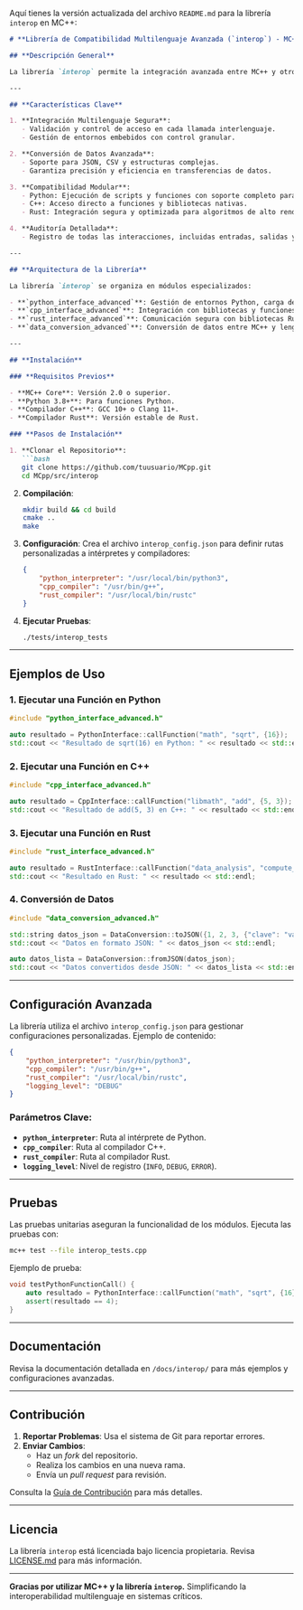 Aquí tienes la versión actualizada del archivo `README.md` para la librería `interop` en MC++:

```markdown
# **Librería de Compatibilidad Multilenguaje Avanzada (`interop`) - MC++ 1s.0**

## **Descripción General**

La librería `interop` permite la integración avanzada entre MC++ y otros lenguajes de programación como Python, C++ y Rust. Diseñada para sistemas críticos y de alta demanda, proporciona una interfaz segura y eficiente para ejecutar funciones, transferir datos y manipular bibliotecas externas, garantizando un rendimiento y fiabilidad excepcionales. Es esencial para aplicaciones que requieren interoperabilidad multilenguaje, como sistemas distribuidos, análisis de datos y aplicaciones científicas.

---

## **Características Clave**

1. **Integración Multilenguaje Segura**:
   - Validación y control de acceso en cada llamada interlenguaje.
   - Gestión de entornos embebidos con control granular.

2. **Conversión de Datos Avanzada**:
   - Soporte para JSON, CSV y estructuras complejas.
   - Garantiza precisión y eficiencia en transferencias de datos.

3. **Compatibilidad Modular**:
   - Python: Ejecución de scripts y funciones con soporte completo para bibliotecas externas.
   - C++: Acceso directo a funciones y bibliotecas nativas.
   - Rust: Integración segura y optimizada para algoritmos de alto rendimiento.

4. **Auditoría Detallada**:
   - Registro de todas las interacciones, incluidas entradas, salidas y tiempos de ejecución.

---

## **Arquitectura de la Librería**

La librería `interop` se organiza en módulos especializados:

- **`python_interface_advanced`**: Gestión de entornos Python, carga de módulos y ejecución de funciones.
- **`cpp_interface_advanced`**: Integración con bibliotecas y funciones C++.
- **`rust_interface_advanced`**: Comunicación segura con bibliotecas Rust.
- **`data_conversion_advanced`**: Conversión de datos entre MC++ y lenguajes externos.

---

## **Instalación**

### **Requisitos Previos**

- **MC++ Core**: Versión 2.0 o superior.
- **Python 3.8+**: Para funciones Python.
- **Compilador C++**: GCC 10+ o Clang 11+.
- **Compilador Rust**: Versión estable de Rust.

### **Pasos de Instalación**

1. **Clonar el Repositorio**:
   ```bash
   git clone https://github.com/tuusuario/MCpp.git
   cd MCpp/src/interop
   ```

2. **Compilación**:
   ```bash
   mkdir build && cd build
   cmake ..
   make
   ```

3. **Configuración**:
   Crea el archivo `interop_config.json` para definir rutas personalizadas a intérpretes y compiladores:
   ```json
   {
       "python_interpreter": "/usr/local/bin/python3",
       "cpp_compiler": "/usr/bin/g++",
       "rust_compiler": "/usr/local/bin/rustc"
   }
   ```

4. **Ejecutar Pruebas**:
   ```bash
   ./tests/interop_tests
   ```

---

## **Ejemplos de Uso**

### 1. Ejecutar una Función en Python
```cpp
#include "python_interface_advanced.h"

auto resultado = PythonInterface::callFunction("math", "sqrt", {16});
std::cout << "Resultado de sqrt(16) en Python: " << resultado << std::endl;
```

### 2. Ejecutar una Función en C++
```cpp
#include "cpp_interface_advanced.h"

auto resultado = CppInterface::callFunction("libmath", "add", {5, 3});
std::cout << "Resultado de add(5, 3) en C++: " << resultado << std::endl;
```

### 3. Ejecutar una Función en Rust
```cpp
#include "rust_interface_advanced.h"

auto resultado = RustInterface::callFunction("data_analysis", "compute_average", {10, 20, 30});
std::cout << "Resultado en Rust: " << resultado << std::endl;
```

### 4. Conversión de Datos
```cpp
#include "data_conversion_advanced.h"

std::string datos_json = DataConversion::toJSON({1, 2, 3, {"clave": "valor"}});
std::cout << "Datos en formato JSON: " << datos_json << std::endl;

auto datos_lista = DataConversion::fromJSON(datos_json);
std::cout << "Datos convertidos desde JSON: " << datos_lista << std::endl;
```

---

## **Configuración Avanzada**

La librería utiliza el archivo `interop_config.json` para gestionar configuraciones personalizadas. Ejemplo de contenido:

```json
{
    "python_interpreter": "/usr/bin/python3",
    "cpp_compiler": "/usr/bin/g++",
    "rust_compiler": "/usr/local/bin/rustc",
    "logging_level": "DEBUG"
}
```

### **Parámetros Clave**:
- **`python_interpreter`**: Ruta al intérprete de Python.
- **`cpp_compiler`**: Ruta al compilador C++.
- **`rust_compiler`**: Ruta al compilador Rust.
- **`logging_level`**: Nivel de registro (`INFO`, `DEBUG`, `ERROR`).

---

## **Pruebas**

Las pruebas unitarias aseguran la funcionalidad de los módulos. Ejecuta las pruebas con:

```bash
mc++ test --file interop_tests.cpp
```

Ejemplo de prueba:
```cpp
void testPythonFunctionCall() {
    auto resultado = PythonInterface::callFunction("math", "sqrt", {16});
    assert(resultado == 4);
}
```

---

## **Documentación**

Revisa la documentación detallada en `/docs/interop/` para más ejemplos y configuraciones avanzadas.

---

## **Contribución**

1. **Reportar Problemas**: Usa el sistema de Git para reportar errores.
2. **Enviar Cambios**:
   - Haz un _fork_ del repositorio.
   - Realiza los cambios en una nueva rama.
   - Envía un _pull request_ para revisión.

Consulta la [Guía de Contribución](../docs/CONTRIBUTING.md) para más detalles.

---

## **Licencia**

La librería `interop` está licenciada bajo licencia propietaria. Revisa [LICENSE.md](../docs/LICENSE.md) para más información.

---

**Gracias por utilizar MC++ y la librería `interop`.** Simplificando la interoperabilidad multilenguaje en sistemas críticos.
```